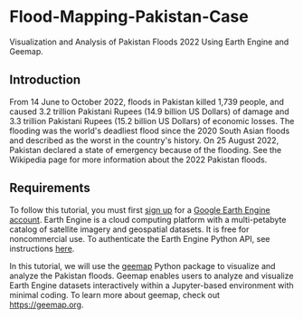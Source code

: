 # Flood-Mapping-Pakistan-Case
Visualization and Analysis of Pakistan Floods 2022 Using Earth Engine and Geemap.

## Introduction
From 14 June to October 2022, floods in Pakistan killed 1,739 people, and caused 3.2 trillion Pakistani Rupees (14.9 billion US Dollars) of damage and 3.3 trillion Pakistani Rupees (15.2 billion US Dollars) of economic losses. The flooding was the world's deadliest flood since the 2020 South Asian floods and described as the worst in the country's history. On 25 August 2022, Pakistan declared a state of emergency because of the flooding. See the Wikipedia page for more information about the 2022 Pakistan floods.

## Requirements
To follow this tutorial, you must first [sign up](https://code.earthengine.google.com/register) for a [Google Earth Engine account](https://earthengine.google.com/). Earth Engine is a cloud computing platform with a multi-petabyte catalog of satellite imagery and geospatial datasets. It is free for noncommercial use. To authenticate the Earth Engine Python API, see instructions [here](https://book.geemap.org/chapters/01_introduction.html#earth-engine-authentication).

In this tutorial, we will use the [geemap](https://geemap.org/) Python package to visualize and analyze the Pakistan floods. Geemap enables users to analyze and visualize Earth Engine datasets interactively within a Jupyter-based environment with minimal coding. To learn more about geemap, check out https://geemap.org.

